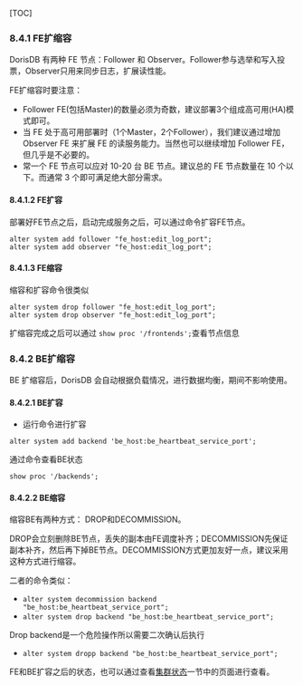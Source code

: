 [TOC]
### 8.4.1 FE扩缩容

DorisDB 有两种 FE 节点：Follower 和 Observer。Follower参与选举和写入投票，Observer只用来同步日志，扩展读性能。

FE扩缩容时要注意：

*   Follower FE(包括Master)的数量必须为奇数，建议部署3个组成高可用(HA)模式即可。
*   当 FE 处于高可用部署时（1个Master，2个Follower），我们建议通过增加 Observer FE 来扩展 FE 的读服务能力。当然也可以继续增加 Follower FE，但几乎是不必要的。
*   常一个 FE 节点可以应对 10-20 台 BE 节点。建议总的 FE 节点数量在 10 个以下。而通常 3 个即可满足绝大部分需求。

#### 8.4.1.2 FE扩容

部署好FE节点之后，启动完成服务之后，可以通过命令扩容FE节点。

~~~
alter system add follower "fe_host:edit_log_port";
alter system add observer "fe_host:edit_log_port";
~~~

#### 8.4.1.3 FE缩容

缩容和扩容命令很类似

~~~
alter system drop follower "fe_host:edit_log_port";
alter system drop observer "fe_host:edit_log_port";
~~~

扩缩容完成之后可以通过 `show proc '/frontends';`查看节点信息

  

### 8.4.2 BE扩缩容

BE 扩缩容后，DorisDB 会自动根据负载情况，进行数据均衡，期间不影响使用。

#### 8.4.2.1 BE扩容

*   运行命令进行扩容

~~~
alter system add backend 'be_host:be_heartbeat_service_port';
~~~

通过命令查看BE状态

`show proc '/backends';`

#### 8.4.2.2 BE缩容

缩容BE有两种方式： DROP和DECOMMISSION。

DROP会立刻删除BE节点，丢失的副本由FE调度补齐；DECOMMISSION先保证副本补齐，然后再下掉BE节点。DECOMMISSION方式更加友好一点，建议采用这种方式进行缩容。

  

二者的命令类似：

*   `alter system decommission backend "be_host:be_heartbeat_service_port";`
*   `alter system drop backend "be_host:be_heartbeat_service_port";`

Drop backend是一个危险操作所以需要二次确认后执行

*   `alter system dropp backend "be_host:be_heartbeat_service_port";`

  

FE和BE扩容之后的状态，也可以通过查看[集群状态](8.2集群管理.md)一节中的页面进行查看。